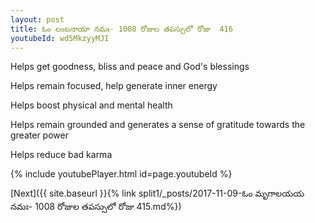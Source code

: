 ```yaml
---
layout: post
title: ఓం లంబనాయా నమః- 1008 రోజుల తపస్సులో రోజు  416
youtubeId: wd5MkzyyMJI
---
```

 
 
Helps get goodness, bliss and peace and God's blessings
 
Helps remain focused, help generate inner energy 
 
Helps boost physical and mental health 
 
Helps remain grounded and generates a sense of gratitude towards the greater power 
 
Helps reduce bad karma
 
 
 
 


{% include youtubePlayer.html id=page.youtubeId %}
 
[Next]({{ site.baseurl }}{% link  split1/_posts/2017-11-09-ఓం మృగాలయయ నమః- 1008 రోజుల తపస్సులో రోజు  415.md%})
 
